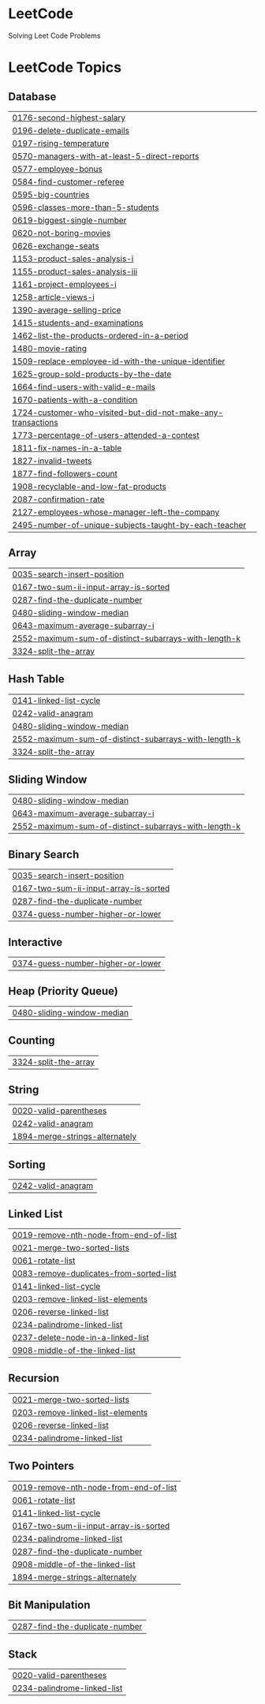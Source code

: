 # LeetCode
Solving Leet Code Problems

<!---LeetCode Topics Start-->
# LeetCode Topics
## Database
|  |
| ------- |
| [0176-second-highest-salary](https://github.com/Pravin1Borate/LeetCode/tree/master/0176-second-highest-salary) |
| [0196-delete-duplicate-emails](https://github.com/Pravin1Borate/LeetCode/tree/master/0196-delete-duplicate-emails) |
| [0197-rising-temperature](https://github.com/Pravin1Borate/LeetCode/tree/master/0197-rising-temperature) |
| [0570-managers-with-at-least-5-direct-reports](https://github.com/Pravin1Borate/LeetCode/tree/master/0570-managers-with-at-least-5-direct-reports) |
| [0577-employee-bonus](https://github.com/Pravin1Borate/LeetCode/tree/master/0577-employee-bonus) |
| [0584-find-customer-referee](https://github.com/Pravin1Borate/LeetCode/tree/master/0584-find-customer-referee) |
| [0595-big-countries](https://github.com/Pravin1Borate/LeetCode/tree/master/0595-big-countries) |
| [0596-classes-more-than-5-students](https://github.com/Pravin1Borate/LeetCode/tree/master/0596-classes-more-than-5-students) |
| [0619-biggest-single-number](https://github.com/Pravin1Borate/LeetCode/tree/master/0619-biggest-single-number) |
| [0620-not-boring-movies](https://github.com/Pravin1Borate/LeetCode/tree/master/0620-not-boring-movies) |
| [0626-exchange-seats](https://github.com/Pravin1Borate/LeetCode/tree/master/0626-exchange-seats) |
| [1153-product-sales-analysis-i](https://github.com/Pravin1Borate/LeetCode/tree/master/1153-product-sales-analysis-i) |
| [1155-product-sales-analysis-iii](https://github.com/Pravin1Borate/LeetCode/tree/master/1155-product-sales-analysis-iii) |
| [1161-project-employees-i](https://github.com/Pravin1Borate/LeetCode/tree/master/1161-project-employees-i) |
| [1258-article-views-i](https://github.com/Pravin1Borate/LeetCode/tree/master/1258-article-views-i) |
| [1390-average-selling-price](https://github.com/Pravin1Borate/LeetCode/tree/master/1390-average-selling-price) |
| [1415-students-and-examinations](https://github.com/Pravin1Borate/LeetCode/tree/master/1415-students-and-examinations) |
| [1462-list-the-products-ordered-in-a-period](https://github.com/Pravin1Borate/LeetCode/tree/master/1462-list-the-products-ordered-in-a-period) |
| [1480-movie-rating](https://github.com/Pravin1Borate/LeetCode/tree/master/1480-movie-rating) |
| [1509-replace-employee-id-with-the-unique-identifier](https://github.com/Pravin1Borate/LeetCode/tree/master/1509-replace-employee-id-with-the-unique-identifier) |
| [1625-group-sold-products-by-the-date](https://github.com/Pravin1Borate/LeetCode/tree/master/1625-group-sold-products-by-the-date) |
| [1664-find-users-with-valid-e-mails](https://github.com/Pravin1Borate/LeetCode/tree/master/1664-find-users-with-valid-e-mails) |
| [1670-patients-with-a-condition](https://github.com/Pravin1Borate/LeetCode/tree/master/1670-patients-with-a-condition) |
| [1724-customer-who-visited-but-did-not-make-any-transactions](https://github.com/Pravin1Borate/LeetCode/tree/master/1724-customer-who-visited-but-did-not-make-any-transactions) |
| [1773-percentage-of-users-attended-a-contest](https://github.com/Pravin1Borate/LeetCode/tree/master/1773-percentage-of-users-attended-a-contest) |
| [1811-fix-names-in-a-table](https://github.com/Pravin1Borate/LeetCode/tree/master/1811-fix-names-in-a-table) |
| [1827-invalid-tweets](https://github.com/Pravin1Borate/LeetCode/tree/master/1827-invalid-tweets) |
| [1877-find-followers-count](https://github.com/Pravin1Borate/LeetCode/tree/master/1877-find-followers-count) |
| [1908-recyclable-and-low-fat-products](https://github.com/Pravin1Borate/LeetCode/tree/master/1908-recyclable-and-low-fat-products) |
| [2087-confirmation-rate](https://github.com/Pravin1Borate/LeetCode/tree/master/2087-confirmation-rate) |
| [2127-employees-whose-manager-left-the-company](https://github.com/Pravin1Borate/LeetCode/tree/master/2127-employees-whose-manager-left-the-company) |
| [2495-number-of-unique-subjects-taught-by-each-teacher](https://github.com/Pravin1Borate/LeetCode/tree/master/2495-number-of-unique-subjects-taught-by-each-teacher) |
## Array
|  |
| ------- |
| [0035-search-insert-position](https://github.com/Pravin1Borate/LeetCode/tree/master/0035-search-insert-position) |
| [0167-two-sum-ii-input-array-is-sorted](https://github.com/Pravin1Borate/LeetCode/tree/master/0167-two-sum-ii-input-array-is-sorted) |
| [0287-find-the-duplicate-number](https://github.com/Pravin1Borate/LeetCode/tree/master/0287-find-the-duplicate-number) |
| [0480-sliding-window-median](https://github.com/Pravin1Borate/LeetCode/tree/master/0480-sliding-window-median) |
| [0643-maximum-average-subarray-i](https://github.com/Pravin1Borate/LeetCode/tree/master/0643-maximum-average-subarray-i) |
| [2552-maximum-sum-of-distinct-subarrays-with-length-k](https://github.com/Pravin1Borate/LeetCode/tree/master/2552-maximum-sum-of-distinct-subarrays-with-length-k) |
| [3324-split-the-array](https://github.com/Pravin1Borate/LeetCode/tree/master/3324-split-the-array) |
## Hash Table
|  |
| ------- |
| [0141-linked-list-cycle](https://github.com/Pravin1Borate/LeetCode/tree/master/0141-linked-list-cycle) |
| [0242-valid-anagram](https://github.com/Pravin1Borate/LeetCode/tree/master/0242-valid-anagram) |
| [0480-sliding-window-median](https://github.com/Pravin1Borate/LeetCode/tree/master/0480-sliding-window-median) |
| [2552-maximum-sum-of-distinct-subarrays-with-length-k](https://github.com/Pravin1Borate/LeetCode/tree/master/2552-maximum-sum-of-distinct-subarrays-with-length-k) |
| [3324-split-the-array](https://github.com/Pravin1Borate/LeetCode/tree/master/3324-split-the-array) |
## Sliding Window
|  |
| ------- |
| [0480-sliding-window-median](https://github.com/Pravin1Borate/LeetCode/tree/master/0480-sliding-window-median) |
| [0643-maximum-average-subarray-i](https://github.com/Pravin1Borate/LeetCode/tree/master/0643-maximum-average-subarray-i) |
| [2552-maximum-sum-of-distinct-subarrays-with-length-k](https://github.com/Pravin1Borate/LeetCode/tree/master/2552-maximum-sum-of-distinct-subarrays-with-length-k) |
## Binary Search
|  |
| ------- |
| [0035-search-insert-position](https://github.com/Pravin1Borate/LeetCode/tree/master/0035-search-insert-position) |
| [0167-two-sum-ii-input-array-is-sorted](https://github.com/Pravin1Borate/LeetCode/tree/master/0167-two-sum-ii-input-array-is-sorted) |
| [0287-find-the-duplicate-number](https://github.com/Pravin1Borate/LeetCode/tree/master/0287-find-the-duplicate-number) |
| [0374-guess-number-higher-or-lower](https://github.com/Pravin1Borate/LeetCode/tree/master/0374-guess-number-higher-or-lower) |
## Interactive
|  |
| ------- |
| [0374-guess-number-higher-or-lower](https://github.com/Pravin1Borate/LeetCode/tree/master/0374-guess-number-higher-or-lower) |
## Heap (Priority Queue)
|  |
| ------- |
| [0480-sliding-window-median](https://github.com/Pravin1Borate/LeetCode/tree/master/0480-sliding-window-median) |
## Counting
|  |
| ------- |
| [3324-split-the-array](https://github.com/Pravin1Borate/LeetCode/tree/master/3324-split-the-array) |
## String
|  |
| ------- |
| [0020-valid-parentheses](https://github.com/Pravin1Borate/LeetCode/tree/master/0020-valid-parentheses) |
| [0242-valid-anagram](https://github.com/Pravin1Borate/LeetCode/tree/master/0242-valid-anagram) |
| [1894-merge-strings-alternately](https://github.com/Pravin1Borate/LeetCode/tree/master/1894-merge-strings-alternately) |
## Sorting
|  |
| ------- |
| [0242-valid-anagram](https://github.com/Pravin1Borate/LeetCode/tree/master/0242-valid-anagram) |
## Linked List
|  |
| ------- |
| [0019-remove-nth-node-from-end-of-list](https://github.com/Pravin1Borate/LeetCode/tree/master/0019-remove-nth-node-from-end-of-list) |
| [0021-merge-two-sorted-lists](https://github.com/Pravin1Borate/LeetCode/tree/master/0021-merge-two-sorted-lists) |
| [0061-rotate-list](https://github.com/Pravin1Borate/LeetCode/tree/master/0061-rotate-list) |
| [0083-remove-duplicates-from-sorted-list](https://github.com/Pravin1Borate/LeetCode/tree/master/0083-remove-duplicates-from-sorted-list) |
| [0141-linked-list-cycle](https://github.com/Pravin1Borate/LeetCode/tree/master/0141-linked-list-cycle) |
| [0203-remove-linked-list-elements](https://github.com/Pravin1Borate/LeetCode/tree/master/0203-remove-linked-list-elements) |
| [0206-reverse-linked-list](https://github.com/Pravin1Borate/LeetCode/tree/master/0206-reverse-linked-list) |
| [0234-palindrome-linked-list](https://github.com/Pravin1Borate/LeetCode/tree/master/0234-palindrome-linked-list) |
| [0237-delete-node-in-a-linked-list](https://github.com/Pravin1Borate/LeetCode/tree/master/0237-delete-node-in-a-linked-list) |
| [0908-middle-of-the-linked-list](https://github.com/Pravin1Borate/LeetCode/tree/master/0908-middle-of-the-linked-list) |
## Recursion
|  |
| ------- |
| [0021-merge-two-sorted-lists](https://github.com/Pravin1Borate/LeetCode/tree/master/0021-merge-two-sorted-lists) |
| [0203-remove-linked-list-elements](https://github.com/Pravin1Borate/LeetCode/tree/master/0203-remove-linked-list-elements) |
| [0206-reverse-linked-list](https://github.com/Pravin1Borate/LeetCode/tree/master/0206-reverse-linked-list) |
| [0234-palindrome-linked-list](https://github.com/Pravin1Borate/LeetCode/tree/master/0234-palindrome-linked-list) |
## Two Pointers
|  |
| ------- |
| [0019-remove-nth-node-from-end-of-list](https://github.com/Pravin1Borate/LeetCode/tree/master/0019-remove-nth-node-from-end-of-list) |
| [0061-rotate-list](https://github.com/Pravin1Borate/LeetCode/tree/master/0061-rotate-list) |
| [0141-linked-list-cycle](https://github.com/Pravin1Borate/LeetCode/tree/master/0141-linked-list-cycle) |
| [0167-two-sum-ii-input-array-is-sorted](https://github.com/Pravin1Borate/LeetCode/tree/master/0167-two-sum-ii-input-array-is-sorted) |
| [0234-palindrome-linked-list](https://github.com/Pravin1Borate/LeetCode/tree/master/0234-palindrome-linked-list) |
| [0287-find-the-duplicate-number](https://github.com/Pravin1Borate/LeetCode/tree/master/0287-find-the-duplicate-number) |
| [0908-middle-of-the-linked-list](https://github.com/Pravin1Borate/LeetCode/tree/master/0908-middle-of-the-linked-list) |
| [1894-merge-strings-alternately](https://github.com/Pravin1Borate/LeetCode/tree/master/1894-merge-strings-alternately) |
## Bit Manipulation
|  |
| ------- |
| [0287-find-the-duplicate-number](https://github.com/Pravin1Borate/LeetCode/tree/master/0287-find-the-duplicate-number) |
## Stack
|  |
| ------- |
| [0020-valid-parentheses](https://github.com/Pravin1Borate/LeetCode/tree/master/0020-valid-parentheses) |
| [0234-palindrome-linked-list](https://github.com/Pravin1Borate/LeetCode/tree/master/0234-palindrome-linked-list) |
<!---LeetCode Topics End-->